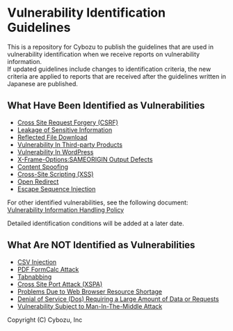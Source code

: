 Vulnerability Identification Guidelines
====
This is a repository for Cybozu to publish the guidelines that are used in vulnerability identification when we receive reports on vulnerability information.  
If updated guidelines include changes to identification criteria, the new criteria are applied to reports that are received after the guidelines written in Japanese are published.

## What Have Been Identified as Vulnerabilities

* [Cross Site Request Forgery (CSRF)](CSRF.md)
* [Leakage of Sensitive Information](SensitiveDataExposure.md)
* [Reflected File Download](ReflectedFileDownload.md)
* [Vulnerability In Third-party Products](VulnerabilityInThird-partyProducts.md)
* [Vulnerability In WordPress](VulnerabilityInWordPress.md)
* [X-Frame-Options:SAMEORIGIN Output Defects](x-frame-options.md)
* [Content Spoofing](ContentSpoofing.md)
* [Cross-Site Scripting (XSS)](XSS.md)
* [Open Redirect](OpenRedirect.md)
* [Escape Sequence Injection](escape-sequence-injection.md)

For other identified vulnerabilities, see the following document:  
[Vulnerability Information Handling Policy](https://cybozu.co.jp/company/security-policy/en/)  

Detailed identification conditions will be added at a later date.

## What Are NOT Identified as Vulnerabilities
* [CSV Injection](CSVInjection.md)
* [PDF FormCalc Attack](PDFFormCalcAttack.md)
* [Tabnabbing](Tabnabbing.md)
* [Cross Site Port Attack (XSPA)](XSPA.md)
* [Problems Due to Web Browser Resource Shortage](BrowserResources.md)
* [Denial of Service (Dos) Requiring a Large Amount of Data or Requests](DoS.md)
* [Vulnerability Subject to Man-In-The-Middle Attack](man-in-the-middle.md)

Copyright (C) Cybozu, Inc
